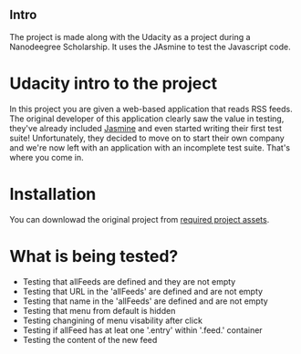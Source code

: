 ## Intro 

The project is made along with the Udacity as a project during a Nanodeegree Scholarship. It uses the JAsmine to test the Javascript code.

# Udacity intro to the project

In this project you are given a web-based application that reads RSS feeds. The original developer of this application clearly saw the value in testing, they've already included [Jasmine](http://jasmine.github.io/) and even started writing their first test suite! Unfortunately, they decided to move on to start their own company and we're now left with an application with an incomplete test suite. That's where you come in.


# Installation

You can downlowad the original project from [required project assets](http://github.com/udacity/frontend-nanodegree-feedreader).


# What is being tested?

* Testing that allFeeds are defined and they are not empty
* Testing that URL in the 'allFeeds' are defined and are not empty
* Testing that name in the 'allFeeds' are defined and are not empty
* Testing that menu from default is hidden
* Testing changining of menu visability after click
* Testing if allFeed has at leat one '.entry' within '.feed.' container
* Testing the content of the new feed 


